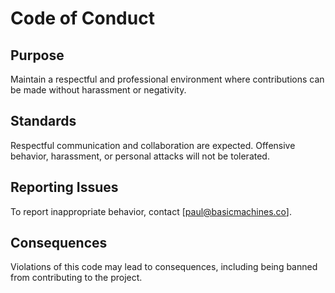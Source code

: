 # Code of Conduct

## Purpose

Maintain a respectful and professional environment where contributions can be made without harassment or
negativity.

## Standards

Respectful communication and collaboration are expected. Offensive behavior, harassment, or personal attacks will not be
tolerated.

## Reporting Issues

To report inappropriate behavior, contact [paul@basicmachines.co].

## Consequences

Violations of this code may lead to consequences, including being banned from contributing to the project.
